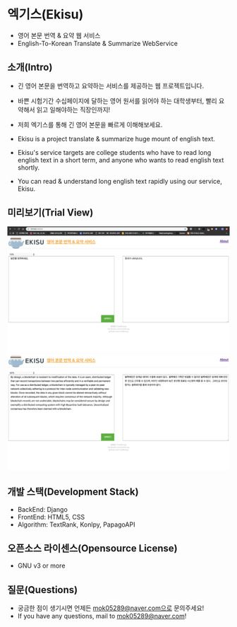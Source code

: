 # 엑기스(Ekisu)
* 영어 본문 번역 & 요약 웹 서비스
* English-To-Korean Translate & Summarize WebService

## 소개(Intro)
* 긴 영어 본문을 번역하고 요약하는 서비스를 제공하는 웹 프로젝트입니다.
* 바쁜 시험기간 수십페이지에 달하는 영어 원서를 읽어야 하는 대학생부터, 빨리 요약해서 읽고 일해야하는 직장인까지!
* 저희 엑기스를 통해 긴 영어 본문을 빠르게 이해해보세요.

* Ekisu is a project translate & summarize huge mount of english text.
* Ekisu's service targets are college students who have to read long english text in a short term, and anyone who wants to read english text shortly.
* You can read & understand long english text rapidly using our service, Ekisu.

## 미리보기(Trial View)
![Index Page](./res/1.png)
![Result Page](./res/2.png)

## 개발 스택(Development Stack)
* BackEnd: Django
* FrontEnd: HTML5, CSS
* Algorithm: TextRank, Konlpy, PapagoAPI

## 오픈소스 라이센스(Opensource License)
* GNU v3 or more

## 질문(Questions)
* 궁금한 점이 생기시면 언제든 mok05289@naver.com으로 문의주세요!
* If you have any questions, mail to mok05289@naver.com!
